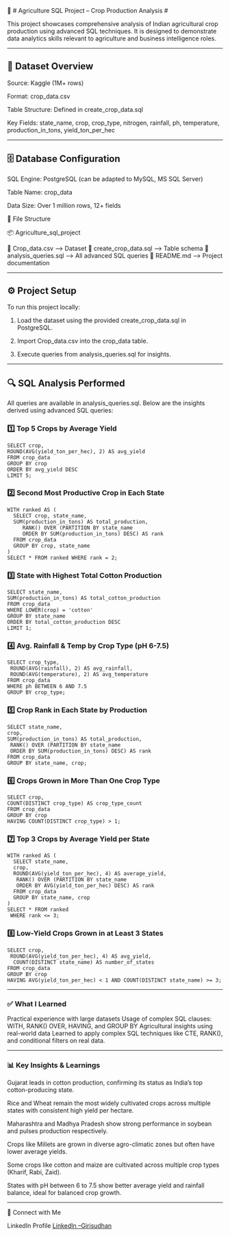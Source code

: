 🌾 # Agriculture SQL Project – Crop Production Analysis #

This project showcases comprehensive analysis of Indian agricultural crop production using advanced SQL techniques. It is designed to demonstrate data analytics skills relevant to agriculture and business intelligence roles.


---

## 📁  Dataset Overview ##

Source: Kaggle (1M+ rows)

Format: crop_data.csv

Table Structure: Defined in create_crop_data.sql

Key Fields: state_name, crop, crop_type, nitrogen, rainfall, ph, temperature, production_in_tons, yield_ton_per_hec



---

## 🗄 Database Configuration ##

SQL Engine: PostgreSQL (can be adapted to MySQL, MS SQL Server)

Table Name: crop_data

Data Size: Over 1 million rows, 12+ fields

🧩 File Structure

📦 Agriculture_sql_project

  📄 Crop_data.csv  --> Dataset
  📄 create_crop_data.sql --> Table schema
  📄 analysis_queries.sql --> All advanced SQL queries
  📄 README.md  --> Project documentation

---

## ⚙️ Project Setup ##

To run this project locally:

1. Load the dataset using the provided create_crop_data.sql in PostgreSQL.


2. Import Crop_data.csv into the crop_data table.


3. Execute queries from analysis_queries.sql for insights.

---

## 🔍 SQL Analysis Performed ##

All queries are available in analysis_queries.sql. Below are the insights derived using advanced SQL queries:

### 1️⃣ Top 5 Crops by Average Yield  ###

``` sql...
SELECT crop, 
ROUND(AVG(yield_ton_per_hec), 2) AS avg_yield
FROM crop_data
GROUP BY crop
ORDER BY avg_yield DESC
LIMIT 5;
``` 

### 2️⃣ Second Most Productive Crop in Each State ###

```sql...
WITH ranked AS (
  SELECT crop, state_name, 
  SUM(production_in_tons) AS total_production,
     RANK() OVER (PARTITION BY state_name 
     ORDER BY SUM(production_in_tons) DESC) AS rank
  FROM crop_data
  GROUP BY crop, state_name
)
SELECT * FROM ranked WHERE rank = 2;

```

### 3️⃣ State with Highest Total Cotton Production ###

```sql...
SELECT state_name, 
SUM(production_in_tons) AS total_cotton_production
FROM crop_data
WHERE LOWER(crop) = 'cotton'
GROUP BY state_name
ORDER BY total_cotton_production DESC
LIMIT 1;
```

### 4️⃣ Avg. Rainfall & Temp by Crop Type (pH 6-7.5) ###

```sql...
SELECT crop_type,
 ROUND(AVG(rainfall), 2) AS avg_rainfall,
 ROUND(AVG(temperature), 2) AS avg_temperature
FROM crop_data
WHERE ph BETWEEN 6 AND 7.5
GROUP BY crop_type;
```

### 5️⃣ Crop Rank in Each State by Production ###

```sql...
SELECT state_name, 
crop, 
SUM(production_in_tons) AS total_production,
 RANK() OVER (PARTITION BY state_name 
 ORDER BY SUM(production_in_tons) DESC) AS rank
FROM crop_data
GROUP BY state_name, crop;
```

### 6️⃣ Crops Grown in More Than One Crop Type ###

```sql...
SELECT crop, 
COUNT(DISTINCT crop_type) AS crop_type_count
FROM crop_data
GROUP BY crop
HAVING COUNT(DISTINCT crop_type) > 1;
```

### 7️⃣ Top 3 Crops by Average Yield per State ###

```sql...
WITH ranked AS (
  SELECT state_name, 
  crop,
  ROUND(AVG(yield_ton_per_hec), 4) AS average_yield,
   RANK() OVER (PARTITION BY state_name 
   ORDER BY AVG(yield_ton_per_hec) DESC) AS rank
  FROM crop_data
  GROUP BY state_name, crop
)
SELECT * FROM ranked
 WHERE rank <= 3;
```

### 8️⃣ Low-Yield Crops Grown in at Least 3 States ###

```sql...
SELECT crop,
 ROUND(AVG(yield_ton_per_hec), 4) AS avg_yield,
  COUNT(DISTINCT state_name) AS number_of_states
FROM crop_data
GROUP BY crop
HAVING AVG(yield_ton_per_hec) < 1 AND COUNT(DISTINCT state_name) >= 3;
```

---

 ### ✅ What I Learned ###

Practical experience with large datasets
Usage of complex SQL clauses: WITH, RANK() OVER, HAVING, and GROUP BY Agricultural insights using real-world data Learned to apply complex SQL techniques like CTE, RANK(), and conditional filters on real data.

---

### 📊 Key Insights & Learnings ###

Gujarat leads in cotton production, confirming its status as India’s top cotton-producing state.

Rice and Wheat remain the most widely cultivated crops across multiple states with consistent high yield per hectare.

Maharashtra and Madhya Pradesh show strong performance in soybean and pulses production respectively.

Crops like Millets are grown in diverse agro-climatic zones but often have lower average yields.

Some crops like cotton and maize are cultivated across multiple crop types (Kharif, Rabi, Zaid).

States with pH between 6 to 7.5 show better average yield and rainfall balance, ideal for balanced crop growth.




---

🔗 Connect with Me

LinkedIn Profile
[LinkedIn –Girisudhan](https://www.linkedin.com/in/girisudhan)


